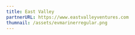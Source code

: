 ```yaml
---
title: East Valley
partnerURL: https://www.eastvalleyventures.com
thumnail: /assets/evmarinerregular.png
---
```

